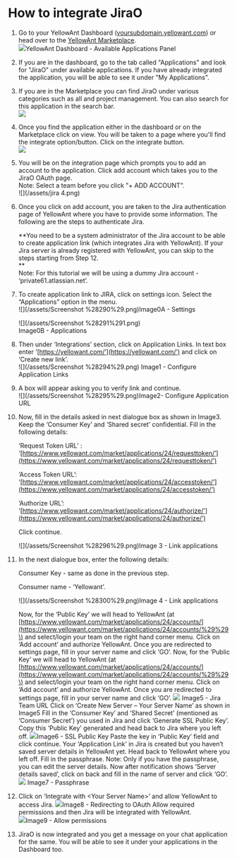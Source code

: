 # **How to integrate JiraO**

1. Go to your YellowAnt Dashboard \([yoursubdomain.yellowant.com](/yoursubdomain.yellowant.com)\) or head over to the [YellowAnt Marketplace](https://www.yellowant.com/marketplace).  
   ![](/assets/InstaDash.jpg)YellowAnt Dashboard - Available Applications Panel

2. If you are in the dashboard, go to the tab called "Applications" and look for "JiraO" under available applications. If you have already integrated the application, you will be able to see it under "My Applications".

3. If you are in the Marketplace you can find JiraO under various categories such as all and project management. You can also search for this application in the search bar.  
   ![](/assets/jira.png)

4. Once you find the application either in the dashboard or on the Marketplace click on view. You will be taken to a page where you'll find the integrate option/button. Click on the integrate button.  
   ![](/assets/jirao1.png)

5. You will be on the integration page which prompts you to add an account to the application. Click add account which takes you to the JiraO OAuth page.  
   Note: Select a team before you click "+ ADD ACCOUNT".  
   ![](/assets/jira 4.png)

6. Once you click on add account, you are taken to the Jira authentication page of YellowAnt where you have to provide some information. The following are the steps to authenticate Jira.

   **You need to be a system administrator of the Jira account to be able to create application link \(which integrates Jira with YellowAnt\). If your Jira server is already registered with YellowAnt, you can skip to the steps starting from Step 12.                   
   **  
   Note: For this tutorial we will be using a dummy Jira account - ‘private61.atlassian.net’.

7. To create application link to JIRA, click on settings icon. Select the “Applications” option in the menu.  
   ![](/assets/Screenshot %28290%29.png)Image0A - Settings

   ![](/assets/Screenshot %28291%291.png)  
   Image0B - Applications

8. Then under ‘Integrations’ section, click on Application Links. In text box enter ‘[https://yellowant.com/’](https://yellowant.com/’) and click on ‘Create new link’.  
   ![](/assets/Screenshot %28294%29.png) Image1 - Configure Application Links

9. A box will appear asking you to verify link and continue.  
    ![](/assets/Screenshot %28295%29.png)Image2- Configure Application URL

10. Now, fill in the details asked in next dialogue box as shown in Image3. Keep the ‘Consumer Key’ and ‘Shared secret’ confidential. Fill in the following details:

    ‘Request Token URL’ :  ‘[https://www.yellowant.com/market/applications/24/requesttoken/’](https://www.yellowant.com/market/applications/24/requesttoken/’)

    ‘Access Token URL’: ‘[https://www.yellowant.com/market/applications/24/accesstoken/’](https://www.yellowant.com/market/applications/24/accesstoken/’)

    ‘Authorize URL’: ‘[https://www.yellowant.com/market/applications/24/authorize/’](https://www.yellowant.com/market/applications/24/authorize/’)

    Click continue.

    ![](/assets/Screenshot %28296%29.png)Image 3 - Link applications

11. In the next dialogue box, enter the following details:

    Consumer Key - same as done in the previous step.

    Consumer name - ‘Yellowant’.

    ![](/assets/Screenshot %28300%29.png)Image 4 - Link applications

    Now, for the ‘Public Key’ we will head to YellowAnt  \(at [https://www.yellowant.com/market/applications/24/accounts/](https://www.yellowant.com/market/applications/24/accounts/%29%29\) and select/login your team on the right hand corner menu. Click on ‘Add account’ and authorize YellowAnt. Once you are redirected to settings page, fill in your server name and click ‘GO’. Now, for the ‘Public Key’ we will head to YellowAnt   \(at [https://www.yellowant.com/market/applications/24/accounts/](https://www.yellowant.com/market/applications/24/accounts/%29%29\) and select/login your team on the right hand corner menu. Click on ‘Add account’ and authorize YellowAnt. Once you are redirected to settings page, fill in your server name and click ‘GO’. ![](/assets/6.png)   Image5 - Jira Team URL Click on ‘Create New Server – Your Server Name’ as shown in Image5 Fill in the ‘Consumer Key’ and ‘Shared Secret’ \(mentioned as ‘Consumer Secret’\) you used in Jira and click ‘Generate SSL Public Key’. Copy this ‘Public Key’ generated and head back to Jira where you left off. ![](/assets/7.png)Image6 - SSL Public Key Paste the key in ‘Public Key’ field and click continue. Your ‘Application Link’ in Jira is created but you haven’t saved server details in YellowAnt yet. Head back to YellowAnt where you left off. Fill in the passphrase. Note: Only if you have the passphrase, you can edit the server details. Now after notification shows ‘Server details saved’, click on back and fill in the name of server and click ‘GO’. ![](/assets/8.png)   Image7 - Passphrase

12. Click on ‘Integrate with &lt;Your Server Name&gt;’ and allow YellowAnt to access Jira. ![](/assets/9.png)Image8 - Redirecting to OAuth Allow required permissions and then Jira will be integrated with YellowAnt.  
![](/assets/10.png)Image9 - Allow permissions

13. JiraO is now integrated and you get a message on your chat application for the same. You will be able to see it under your applications in the Dashboard too.



